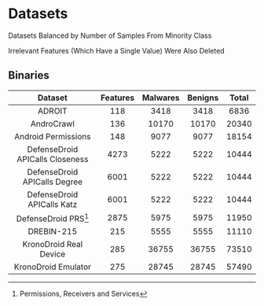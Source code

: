 # Datasets

Datasets Balanced by Number of Samples From Minority Class

Irrelevant Features (Which Have a Single Value) Were Also Deleted

## Binaries

|             Dataset               | Features | Malwares | Benigns | Total |
|:---------------------------------:|:--------:|:--------:|:-------:|:-----:|
|             ADROIT                |   118    |   3418   |   3418  |  6836 |
|           AndroCrawl              |   136    |   10170  |  10170  | 20340 |
|       Android Permissions         |   148    |   9077   |   9077  | 18154 |
|  DefenseDroid APICalls Closeness  |   4273   |   5222   |   5222  | 10444 |
|   DefenseDroid APICalls Degree    |   6001   |   5222   |   5222  | 10444 |
|    DefenseDroid APICalls Katz     |   6001   |   5222   |   5222  | 10444 |
|      DefenseDroid PRS[^PRS]       |   2875   |   5975   |   5975  | 11950 |
|           DREBIN-215              |   215    |   5555   |   5555  | 11110 |
|      KronoDroid Real Device       |   285    |   36755  |  36755  | 73510 |
|        KronoDroid Emulator        |   275    |   28745  |  28745  | 57490 |

[^PRS]: Permissions, Receivers and Services
